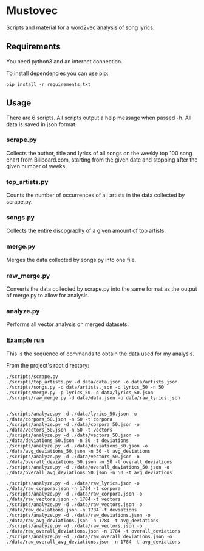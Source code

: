 # Mustovec

Scripts and material for a word2vec analysis of song lyrics.

## Requirements

You need python3 and an internet connection.

To install dependencies you can use pip:

```
pip install -r requirements.txt
```

## Usage

There are 6 scripts. All scripts output a help message when passed -h. All
data is saved in json format.

### scrape.py

Collects the author, title and lyrics of all songs on the weekly
top 100 song chart from Billboard.com, starting from the given date and
stopping after the given number of weeks.

### top_artists.py

Counts the number of occurrences of all artists in the data collected by
scrape.py.

### songs.py

Collects the entire discography of a given amount of top artists.

### merge.py

Merges the data collected by songs.py into one file.

### raw_merge.py

Converts the data collected by scrape.py into the same format as the output
of merge.py to allow for analysis.

### analyze.py

Performs all vector analysis on merged datasets.

### Example run

This is the sequence of commands to obtain the data used for my analysis.

From the project's root directory:
```
./scripts/scrape.py
./scripts/top_artists.py -d data/data.json -o data/artists.json
./scripts/songs.py -d data/artists.json -o lyrics_50 -n 50
./scripts/merge.py -p lyrics_50 -o data/lyrics_50.json
./scripts/raw_merge.py -d data/data.json -o data/raw_lyrics.json

  
./scripts/analyze.py -d ./data/lyrics_50.json -o ./data/corpora_50.json -n 50 -t corpora
./scripts/analyze.py -d ./data/corpora_50.json -o ./data/vectors_50.json -n 50 -t vectors
./scripts/analyze.py -d ./data/vectors_50.json -o ./data/deviations_50.json -n 50 -t deviations
./scripts/analyze.py -d ./data/deviations_50.json -o ./data/avg_deviations_50.json -n 50 -t avg_deviations
./scripts/analyze.py -d ./data/vectors_50.json -o ./data/overall_deviations_50.json -n 50 -t overall_deviations
./scripts/analyze.py -d ./data/overall_deviations_50.json -o ./data/overall_avg_deviations_50.json -n 50 -t avg_deviations

./scripts/analyze.py -d ./data/raw_lyrics.json -o ./data/raw_corpora.json -n 1784 -t corpora
./scripts/analyze.py -d ./data/raw_corpora.json -o ./data/raw_vectors.json -n 1784 -t vectors
./scripts/analyze.py -d ./data/raw_vectors.json -o ./data/raw_deviations.json -n 1784 -t deviations
./scripts/analyze.py -d ./data/raw_deviations.json -o ./data/raw_avg_deviations.json -n 1784 -t avg_deviations
./scripts/analyze.py -d ./data/raw_vectors.json -o ./data/raw_overall_deviations.json -n 1784 -t overall_deviations
./scripts/analyze.py -d ./data/raw_overall_deviations.json -o ./data/raw_overall_avg_deviations.json -n 1784 -t avg_deviations
```
